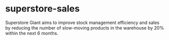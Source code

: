 # superstore-sales
Superstore Giant aims to improve stock management efficiency and sales by reducing the number of slow-moving products in the warehouse by 20% within the next 6 months.
